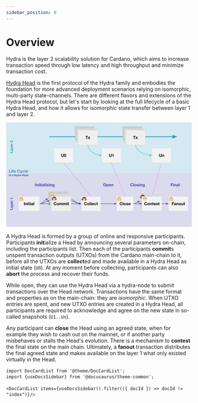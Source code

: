 ```yaml
---
sidebar_position: 0
---
```


# Overview

Hydra is the layer 2 scalability solution for Cardano, which aims to increase transaction speed through low latency and high throughput and minimize transaction cost. 

[Hydra Head](https://eprint.iacr.org/2020/299.pdf) is the first protocol of the Hydra family and embodies the foundation for more advanced deployment scenarios relying on isomorphic, multi-party state-channels. There are different flavors and extensions of the Hydra Head protocol, but let's start by looking at the full lifecycle of a basic Hydra Head, and how it allows for isomorphic state transfer between layer 1 and layer 2.

![](./hydra-head-lifecycle.svg)

A Hydra Head is formed by a group of online and responsive participants. Participants **init**ialize a Head by announcing several parameters on-chain, including the participants list. Then each of the participants **commit**s unspent transaction outputs (UTXOs) from the Cardano main-chain to it, before all the UTXOs are **collect**ed and made available in a Hydra Head as initial state (`U0`). At any moment before collecting, participants can also **abort** the process and recover their funds. 

While open, they can use the Hydra Head via a hydra-node to submit transactions over the Head network. Transactions have the same format and properties as on the main-chain: they are _isomorphic_. When UTXO entries are spent, and new UTXO entries are created in a Hydra Head, all participants are required to acknowledge and agree on the new state in so-called snapshots (`U1..Un`).

Any participant can **close** the Head using an agreed state, when for example they wish to cash out on the mainnet, or if another party misbehaves or stalls the Head's evolution. There is a mechanism to **contest** the final state on the main chain. Ultimately, a **fanout** transaction distributes the final agreed state and makes available on the layer 1 what only existed virtually in the Head.

```mdx-code-block
import DocCardList from '@theme/DocCardList';
import {useDocsSidebar} from '@docusaurus/theme-common';

<DocCardList items={useDocsSidebar().filter(({ docId }) => docId != "index")}/>
```
